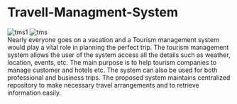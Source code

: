 # Travell-Managment-System
![tms1](https://user-images.githubusercontent.com/4586123/57191295-97b09400-6f41-11e9-905d-ba4ec8876626.JPG)
![tms](https://user-images.githubusercontent.com/4586123/57191298-a5661980-6f41-11e9-8ec3-7bf652707837.jpg)
</br>
Nearly everyone goes on a vacation and a Tourism management system would play a vital role in planning the perfect trip.
The tourism management system allows the user of the system access all the details such as weather, location, events, etc.
The main purpose is to help tourism companies to manage customer and hotels etc.
The system can also be used for both professional and business trips. 
The proposed system maintains centralized repository to make necessary travel arrangements and to retrieve information easily. 

